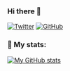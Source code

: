 ### Hi there 👋

[![Twitter](https://img.shields.io/twitter/follow/yassenshopov?style=social)](https://twitter.com/yassenshopov)
[![GitHub](https://img.shields.io/github/followers/yassenshopov?style=social)](https://github.com/yassenshopov)

### 🧬 My stats:
[![My GitHub stats](https://github-readme-stats.vercel.app/api?username=yassenshopov)](https://github.com/anuraghazra/github-readme-stats)

<!--
**yassenshopov/yassenshopov** is a ✨ _special_ ✨ repository because its `README.md` (this file) appears on your GitHub profile.

Here are some ideas to get you started:

- 🔭 I’m currently working on ...
- 🌱 I’m currently learning ...
- 👯 I’m looking to collaborate on ...
- 🤔 I’m looking for help with ...
- 💬 Ask me about ...
- 📫 How to reach me: ...
- 😄 Pronouns: ...
- ⚡ Fun fact: ...
-->

